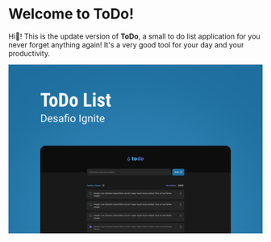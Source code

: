 # Welcome to ToDo!
Hi👋! This is the update version of **ToDo**, a small to do list application for you never forget anything again!
It's a very good tool for your day and your productivity.

<img src="./public/capa.png" alt="ToDo Banner">